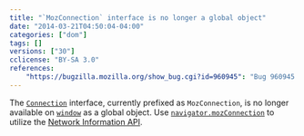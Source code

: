 ```yaml
---
title: "`MozConnection` interface is no longer a global object"
date: "2014-03-21T04:50:04-04:00"
categories: ["dom"]
tags: []
versions: ["30"]
cclicense: "BY-SA 3.0"
references:
    "https://bugzilla.mozilla.org/show_bug.cgi?id=960945": "Bug 960945 – MozConnection should be NoInterfaceObject"
---
```

The [`Connection`](https://developer.mozilla.org/en-US/docs/Web/API/Connection) interface, currently prefixed as `MozConnection`, is no longer available on [`window`](https://developer.mozilla.org/en-US/docs/Web/API/window) as a global object. Use [`navigator.mozConnection`](https://developer.mozilla.org/en-US/docs/Web/API/navigator.mozConnection) to utilize the [Network Information API](https://developer.mozilla.org/en-US/docs/Web/API/Network_Information_API).
